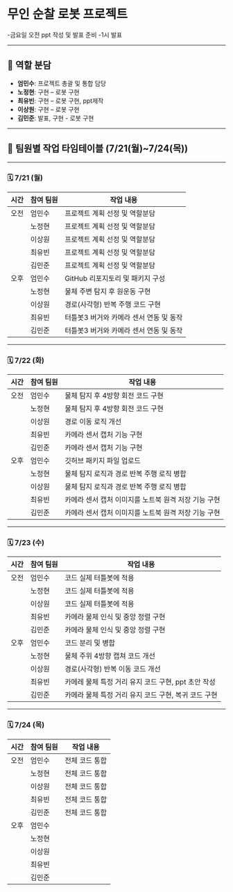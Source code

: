 #  무인 순찰 로봇 프로젝트

-금요일 오전 ppt 작성 및 발표 준비
-1시 발표


---
## 🧩 역할 분담

- **엄민수**: 프로젝트 총괄 및 통합 담당
- **노정현**: 구현 – 로봇 구현
- **최유빈**: 구현 – 로봇 구현, ppt제작
- **이상원**: 구현 – 로봇 구현
- **김민준**: 발표, 구현 - 로봇 구현

---

## 📅 팀원별 작업 타임테이블 (7/21(월)~7/24(목))

---

### 🗓️ 7/21 (월)

| 시간  | 참여 팀원 | 작업 내용                         |
|--------|------------|----------------------------------|
| 오전   | 엄민수     | 프로젝트 계획 선정 및 역할분담 |
|        | 노정현     | 프로젝트 계획 선정 및 역할분담|
|        | 이상원     | 프로젝트 계획 선정 및 역할분담   |
|        | 최유빈     | 프로젝트 계획 선정 및 역할분담   |
|        | 김민준     | 프로젝트 계획 선정 및 역할분담  |
| 오후   | 엄민수     | GitHub 리포지토리 및 패키지 구성    |
|        | 노정현     | 물체 주변 탐지 후 원운동 구현 |
|        | 이상원     | 경로(사각형) 반복 주행 코드 구현    |
|        | 최유빈     | 터틀봇3 버거와 카메라 센서 연동 및 동작     |
|        | 김민준     | 터틀봇3 버거와 카메라 센서 연동 및 동작  |


---

### 🗓️ 7/22 (화)

| 시간  | 참여 팀원 | 작업 내용                         |
|--------|------------|----------------------------------|
| 오전   | 엄민수     | 물체 탐지 후 4방향 회전 코드 구현 |
|        | 노정현     | 물체 탐지 후 4방향 회전 코드 구현|
|        | 이상원     | 경로 이동 로직 개선       |
|        | 최유빈     | 카메라 센서 캡처 기능 구현    |
|        | 김민준     | 카메라 센서 캡처 기능 구현  |
| 오후   | 엄민수     | 깃허브 패키지 파일 업로드   |
|        | 노정현     | 물체 탐지 로직과 경로 반복 주행 로직 병합 |
|        | 이상원     | 물체 탐지 로직과 경로 반복 주행 로직 병합    |
|        | 최유빈     | 카메라 센서 캡처 이미지를 노트북 원격 저장 기능 구현    |
|        | 김민준     | 카메라 센서 캡처 이미지를 노트북 원격 저장 기능 구현   |


---

### 🗓️ 7/23 (수)

| 시간  | 참여 팀원 | 작업 내용                         |
|--------|------------|----------------------------------|
| 오전   | 엄민수     | 코드 실제 터틀봇에 적용 |
|        | 노정현     | 코드 실제 터틀봇에 적용|
|        | 이상원     | 코드 실제 터틀봇에 적용   |
|        | 최유빈     | 카메라 물체 인식 및 중앙 정렬 구현  |
|        | 김민준     | 카메라 물체 인식 및 중앙 정렬 구현 |
| 오후   | 엄민수     | 코드 분리 및 병합   |
|        | 노정현     | 물체 주위 4방향 캡쳐 코드 개선 |
|        | 이상원     | 경로(사각형) 반복 이동 코드 개선  |
|        | 최유빈     | 카메레 물체 특정 거리 유지 코드 구현, ppt 초안 작성    |
|        | 김민준     | 카메라 물체 특정 거리 유지 코드 구현, 복귀 코드 구현  |



---

### 🗓️ 7/24 (목)

| 시간  | 참여 팀원 | 작업 내용                                                                                                           |
|--------|------------|----------------------------------|
| 오전   | 엄민수     | 전체 코드 통합 |
|        | 노정현     | 전체 코드 통합 |
|        | 이상원     | 전체 코드 통합       |
|        | 최유빈     | 전체 코드 통합   |
|        | 김민준     | 전체 코드 통합 |
| 오후   | 엄민수     |     |
|        | 노정현     |  |
|        | 이상원     |     |
|        | 최유빈     |     |
|        | 김민준     |   |




